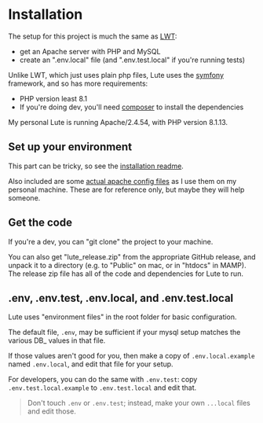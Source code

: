 # Installation

The setup for this project is much the same as [LWT](https://github.com/HugoFara/lwt):

* get an Apache server with PHP and MySQL
* create an ".env.local" file (and ".env.test.local" if you're running tests)

Unlike LWT, which just uses plain php files, Lute uses the [symfony](https://symfony.com/) framework, and so has more requirements:

* PHP version least 8.1
* If you're doing dev, you'll need [composer](https://getcomposer.org/download/) to install the dependencies

My personal Lute is running Apache/2.4.54, with PHP version 8.1.13.

## Set up your environment

This part can be tricky, so see the [installation readme](./installation/README.md).

Also included are some [actual apache config files](./installation/sample_apache_config_files/README.md) as I use them on my personal machine.  These are for reference only, but maybe they will help someone.

## Get the code

If you're a dev, you can "git clone" the project to your machine.

You can also get "lute_release.zip" from the appropriate GitHub release, and unpack it to a directory (e.g. to "Public" on mac, or in "htdocs" in MAMP).  The release zip file has all of the code and dependencies for Lute to run.

## .env, .env.test, .env.local, and .env.test.local

Lute uses "environment files" in the root folder for basic configuration.

The default file, `.env`, may be sufficient if your mysql setup matches the various DB_ values in that file.

If those values aren't good for you, then make a copy of `.env.local.example` named `.env.local`, and edit that file for your setup.

For developers, you can do the same with `.env.test`: copy `.env.test.local.example` to `.env.test.local` and edit that.

> Don't touch `.env` or `.env.test`; instead, make your own `...local` files and edit those.
